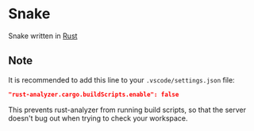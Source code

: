 # Snake
Snake written in [Rust](https://en.m.wikipedia.org/wiki/Rust_(programming_language))

## Note
It is recommended to add this line to your `.vscode/settings.json` file:

```json
"rust-analyzer.cargo.buildScripts.enable": false
```

This prevents rust-analyzer from running build scripts, so that the server doesn't bug out when trying to check your workspace.
